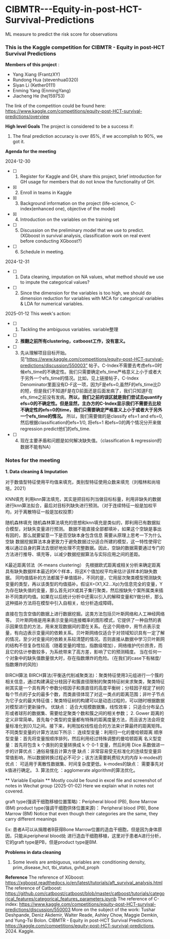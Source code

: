 # CIBMTR---Equity-in-post-HCT-Survival-Predictions
ML measure to predict the risk score for observations
### This is the Kaggle competition for CIBMTR - Equity in post-HCT Survival Predictions

**Members of this project** :
- Yang Xiang (FrantzXY)
- Rundong Hua (stevenhua0320)
- Siyan Li (Kether0111)
- Enming Yang (EnmingYang)
- Jiacheng He (hej159753)

The link of the competition could be found here:
https://www.kaggle.com/competitions/equity-post-HCT-survival-predictions/overview

**High level Goals**
The project is considered to be a success if:
1. The final prediction accuracy is over 85%, if we accomplish to 90%, we got it. 

**Agenda for the meeting**

2024-12-30
- [ ] 1. Register for Kaggle and GH, share this project, brief introduction for GH usage for members that do not know the functionality of GH.
- [x] 2. Enroll in teams in Kaggle
- [x] 3. Background information on the project (life-science, C-index(enhanced one), objective of the model)
- [x] 4. Introduction on the variables on the training set
- [ ] 5. Discussion on the preliminary model that we use to predict. (XGboost in survival analysis, classification work on real event before conducting XGboost?)
- [ ] 6. Schedule in meeting.

2024-12-31
- [ ] 1. Data cleaning, imputation on NA values, what method should we use to impute the categorical values?
- [ ] 2. Since the dimension for the variables is too high, we should do dimension reduction for variables with MCA for categorical variables & LDA for numerical variables.

2025-01-12
This week's action:
- [ ] 1. Tackling the ambiguous variables. variable整理
- [ ] 2. **推翻之前所有clustering，catboost工作，没有意义。**
- [ ] 3. 先从理解项目目标开始。见“https://www.kaggle.com/competitions/equity-post-HCT-survival-predictions/discussion/550003” 帖子。C-Index不需要去考虑efs=0时候efs_time的不确定性。我们只需要确定efs_time严格意义上小于或者大于另外一个efs_time的情况。比如，见上链接帖子，C-Index Denominator里面没有D-F这一项，因为F是efs=0,虽然F的efs_time比D的短，但是我们不知道F是在D前面还是后面发病了，我们只知道F在efs_time之前没有发病。**所以，我们之前的误区就是我们尝试去quantify efs=0的不确定性。但是显然，主办方的C-Index显示我们不需要去比较不确定性的efs=0的time，我们只需要确定严格意义上小于或者大于另外一个efs_time的情况。** 所以，我们需要做的是classify efs=1 and efs=0, 然后根据classification的efs=1/0, 将efs=1 和efs=0的两个情况分开来做regression predict他们的efs_time.
- [ ] 4. 现在主要矛盾和问题是如何解决缺失值。（classification & regression的数据不能有NA）

### Notes for the meeting
**1. Data cleaning & Imputation**

对于数值型特征使用平均值来填充，类别型特征使用众数来填充（刘楷林和尚培培，2021）

KNN填充
利用knn算法填充，其实是把目标列当做目标标量，利用非缺失的数据进行knn算法拟合，最后对目标列缺失进行预测。（对于连续特征一般是加权平均，对于离散特征一般是加权投票）

随机森林填充
随机森林算法填充的思想和knn填充是类似的，即利用已有数据拟合模型，对缺失变量进行预测。
数据不能直接全部都填补，如果这个空缺是事出有因的，那么就要留意一下是否空缺本身包含信息
需要从原理上思考一下为什么空缺
数据挖掘算法本身更致力于避免数据过分适合所建的模型，这一特性使得它难以通过自身的算法去很好地处理不完整数据。因此，空缺的数据需要通过专门的方法进行推导、填充等，以减少数据挖掘算法与实际应用之间的差距。

K最近距离邻法（K-means clustering）
先根据欧式距离或相关分析来确定距离具有缺失数据样本最近的K个样本，将这K个值加权平均来估计该样本的缺失数据。
同均值插补的方法都属于单值插补，不同的是，它用层次聚类模型预测缺失变量的类型，再以该类型的均值插补。假设X=(X1,X2…Xp)为信息完全的变量，Y为存在缺失值的变量，那么首先对X或其子集行聚类，然后按缺失个案所属类来插补不同类的均值。如果在以后统计分析中还需以引入的解释变量和Y做分析，那么这种插补方法将在模型中引入自相关，给分析造成障碍。

直接在包含空值的数据上进行数据挖掘。这类方法包括贝叶斯网络和人工神经网络等。
贝叶斯网络是用来表示变量间连接概率的图形模式，它提供了一种自然的表示因果信息的方法，用来发现数据间的潜在关系。在这个网络中，用节点表示变量，有向边表示变量间的依赖关系。贝叶斯网络仅适合于对领域知识具有一定了解的情况，至少对变量间的依赖关系较清楚的情况。否则直接从数据中学习贝叶斯网的结构不但复杂性较高（随着变量的增加，指数级增加），网络维护代价昂贵，而且它的估计参数较多，为系统带来了高方差，影响了它的预测精度。
当在任何一个对象中的缺失值数量很大时，存在指数爆炸的危险。（在我们的case下有梯度/指数爆炸的风险）

BIRCH算法
BIRCH算法(平衡迭代削减聚类法)：聚类特征使用3元组进行一个簇的相关信息，通过构建满足分枝因子和簇直径限制的聚类特征树来求聚类，聚类特征树其实是一个具有两个参数分枝因子和类直径的高度平衡树；分枝因子规定了树的每个节点的子女的最多个数，而类直径体现了对这一类点的距离范围；非叶子节点为它子女的最大特征值；聚类特征树的构建可以是动态过程的，可以随时根据数据对模型进行更新操作。
优缺点：
适合大规模数据集，线性效率；
只适合分布呈凸形或者球形的数据集、需要给定聚类个数和簇之间的相关参数；
2. Gower 距离的定义非常简单。首先每个类型的变量都有特殊的距离度量方法，而且该方法会将变量标准化到[0,1]之间。接下来，利用加权线性组合的方法来计算最终的距离矩阵。不同类型变量的计算方法如下所示：
连续型变量：利用归一化的曼哈顿距离
顺序型变量：首先将变量按顺序排列，然后利用经过特殊调整的曼哈顿距离
名义型变量：首先将包含 k 个类别的变量转换成 k 个 0-1 变量，然后利用 Dice 系数做进一步的计算优点：通俗易懂且计算方便
缺点：非常容易受无标准化的连续型变量异常值影响，所以数据转换过程必不可少；该方法需要耗费较大的内存
k-modes的优点： 可适用于离散性数据集、时间复杂度更低。k-modes的缺点： 需要事先对k值进行确定。
3. 算法优化 ：agglomerate algorithm的算法优化。


** Variable Explain **
Mostly could be found in excel file and screenshot of notes in Wechat group (2025-01-02)
Here we explain what in notes not covered.

graft type(强调干细胞移植位置策略)：Peripheral blood (PB), Bone Marrow (BM)
product type(强调干细胞供体位置来源)： Peripheral blood (PB), Bone Marrow (BM)
Notice that even though their categories are the same, they carry different meanings

Ex: 患者A可以从捐赠者B获得Bone Marrow位置的造血干细胞，但是因为身体原因，只能从peripheral blood处
进行造血干细胞移植，这里对于患者A进行分析，它的graft type是PB，但是product type是BM.


**Problems in data cleaning**

1. Some levels are ambiguous, variables are: conditioning density, prim_disease_hct, tbi_status, gvhd_proph

**Reference**
The reference of XGboost: https://xgboost.readthedocs.io/en/latest/tutorials/aft_survival_analysis.html
The reference of Catboost: https://github.com/catboost/catboost/blob/master/catboost/tutorials/categorical_features/categorical_features_parameters.ipynb
The reference of C-index: https://www.kaggle.com/competitions/equity-post-HCT-survival-predictions/discussion/550003
More on the subject of the work: Tushar Deshpande, Deniz Akdemir, Walter Reade, Ashley Chow, Maggie Demkin, and Yung-Tsi Bolon. CIBMTR - Equity in post-HCT Survival Predictions. https://kaggle.com/competitions/equity-post-HCT-survival-predictions, 2024. Kaggle.
